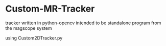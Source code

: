 # Custom-MR-Tracker
tracker written in python-opencv
 intended to be  standalone program from the magscope system
 
 using Custom2DTracker.py
